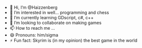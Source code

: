 - 👋 Hi, I’m @Haizzenberg
- 👀 I’m interested in well... programming and chess
- 🌱 I’m currently learning GDscript, c#, c++
- 💞️ I’m looking to collaborate on making games
- 📫 How to reach me ...
- 😄 Pronouns: him/sigma
- ⚡ Fun fact: Skyrim is (in my opinion) the best game in the world

<!---
Haizzenberg/Haizzenberg is a ✨ special ✨ repository because its `README.md` (this file) appears on your GitHub profile.
You can click the Preview link to take a look at your changes.
--->
